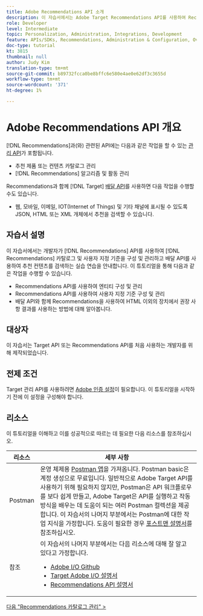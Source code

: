 ```yaml
---
title: Adobe Recommendations API 소개
description: 이 자습서에서는 Adobe Target Recommendations API를 사용하여 Recommendations 카탈로그 및 사용자 지정 기준을 구성 및 관리하고 배달 API를 사용하여 추천 컨텐츠를 검색하는 실습 연습을 안내합니다.
role: Developer
level: Intermediate
topic: Personalization, Administration, Integrations, Development
feature: APIs/SDKs, Recommendations, Administration & Configuration, Overview
doc-type: tutorial
kt: 3815
thumbnail: null
author: Judy Kim
translation-type: tm+mt
source-git-commit: b89732fcca0be8bffc6e580e4ae0e62df3c3655d
workflow-type: tm+mt
source-wordcount: '371'
ht-degree: 1%

---
```



# Adobe Recommendations API 개요

[!DNL Recommendations]과(와) 관련된 API에는 다음과 같은 작업을 할 수 있는 [관리 API](https://docs.adobe.com/content/help/en/target/using/apis/api-overview.html)가 포함됩니다.

* 추천 제품 또는 컨텐츠 카탈로그 관리
* [!DNL Recommendations] 알고리즘 및 활동 관리

Recommendations과 함께 [!DNL Target] [배달 API](https://docs.adobe.com/content/help/en/target/using/apis/api-overview.html)를 사용하면 다음 작업을 수행할 수도 있습니다.

* 웹, 모바일, 이메일, IOT(Internet of Things) 및 기타 채널에 표시될 수 있도록 JSON, HTML 또는 XML 개체에서 추천을 검색할 수 있습니다.

## 자습서 설명

이 자습서에서는 개발자가 [!DNL Recommendations] API를 사용하여 [!DNL Recommendations] 카탈로그 및 사용자 지정 기준을 구성 및 관리하고 배달 API를 사용하여 추천 컨텐츠를 검색하는 실습 연습을 안내합니다. 이 튜토리얼을 통해 다음과 같은 작업을 수행할 수 있습니다.

* Recommendations API를 사용하여 엔티티 구성 및 관리
* Recommendations API를 사용하여 사용자 지정 기준 구성 및 관리
* 배달 API와 함께 Recommendations을 사용하여 HTML 이외의 장치에서 권장 사항 결과를 사용하는 방법에 대해 알아봅니다.

## 대상자

이 자습서는 Target API 또는 Recommendations API를 처음 사용하는 개발자를 위해 제작되었습니다.

## 전제 조건

Target 관리 API를 사용하려면 [Adobe 인증 설정](../apis/configure-io-target-integration.md)이 필요합니다. 이 튜토리얼을 시작하기 전에 이 설정을 구성해야 합니다.

## 리소스

이 튜토리얼을 이해하고 이를 성공적으로 따르는 데 필요한 다음 리소스를 참조하십시오.

| 리소스 | 세부 사항 |
| --- | --- |
| Postman | 운영 체제용 [Postman 앱](https://www.postman.com/downloads/)을 가져옵니다. Postman basic은 계정 생성으로 무료입니다. 일반적으로 Adobe Target API를 사용하기 위해 필요하지 않지만, Postman은 API 워크플로우를 보다 쉽게 만들고, Adobe Target은 API를 실행하고 작동 방식을 배우는 데 도움이 되는 여러 Postman 컬렉션을 제공합니다. 이 자습서의 나머지 부분에서는 Postman에 대한 작업 지식을 가정합니다. 도움이 필요한 경우 [포스트맨 설명서](https://learning.getpostman.com/)를 참조하십시오. |
| 참조 | 이 자습서의 나머지 부분에서는 다음 리소스에 대해 잘 알고 있다고 가정합니다.<UL><li>[Adobe I/O Github](https://github.com/adobeio)</li><li>[Target Adobe I/O 설명서](https://developers.adobetarget.com/api/#introduction)</li><li>[Recommendations API 설명서](https://developers.adobetarget.com/api/recommendations/)</li></ul> |

[다음 &quot;Recommendations 카탈로그 관리&quot; >](manage-catalog.md)
